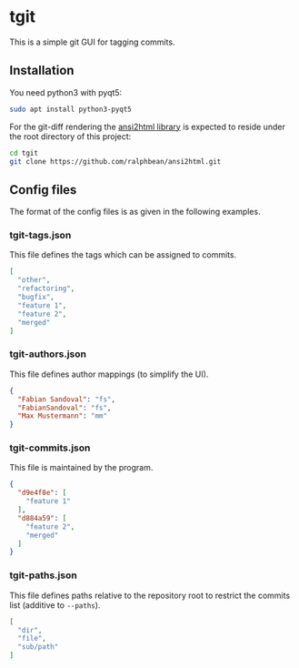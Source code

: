 # tgit

This is a simple git GUI for tagging commits.

## Installation

You need python3 with pyqt5:

```sh
sudo apt install python3-pyqt5
```

For the git-diff rendering the
[ansi2html library](https://github.com/ralphbean/ansi2html) is expected to
reside under the root directory of this project:

```sh
cd tgit
git clone https://github.com/ralphbean/ansi2html.git
```

## Config files

The format of the config files is as given in the following examples.

### tgit-tags.json

This file defines the tags which can be assigned to commits.

```json
[
  "other",
  "refactoring",
  "bugfix",
  "feature 1",
  "feature 2",
  "merged"
]
```

### tgit-authors.json

This file defines author mappings (to simplify the UI).

```json
{
  "Fabian Sandoval": "fs",
  "FabianSandoval": "fs",
  "Max Mustermann": "mm"
}
```

### tgit-commits.json

This file is maintained by the program.

```json
{
  "d9e4f8e": [
    "feature 1"
  ],
  "d884a59": [
    "feature 2",
    "merged"
  ]
}
```

### tgit-paths.json

This file defines paths relative to the repository root
to restrict the commits list (additive to `--paths`).

```json
[
  "dir",
  "file",
  "sub/path"
]
```
